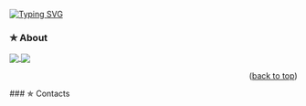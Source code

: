 [![Typing SVG](https://readme-typing-svg.demolab.com/?lines=Hello+I'm+Glen+Brian+Decado,;Iloilo+Science+And+Technology+University;Information+Technology+Student)](https://git.io/typing-svg)

### ✯ About
<a href="">
  <img align="center" src="https://github-readme-stats.vercel.app/api/top-langs/?username=glendecado&langs_count=8&layout=compact&theme=material-palenight&hide=html,Tcl" />
</a>

<a href="">
   <img align="center" src="[https://github-readme-stats.vercel.app/api/top-langs/?username=glendecado&langs_count=8&layout=compact&theme=material-palenight&hide=html,Tcl](https://alpinejs.dev/alpine_long.svg)" />
</a>

<p align="right">(<a href="#readme-top">back to top</a>)</p>
### ✯ Contacts


